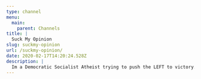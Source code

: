 ```yaml
---
type: channel
menu:
  main:
    parent: Channels
title: |
  Suck My Opinion
slug: suckmy-opinion
url: /suckmy-opinion/
date: 2020-02-17T14:20:24.528Z
description: |
  Im a Democratic Socialist Atheist trying to push the LEFT to victory.
---
```

